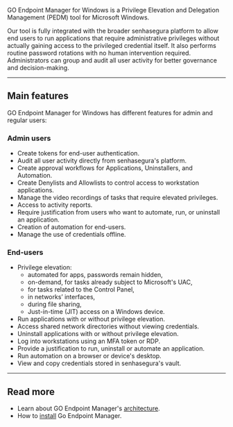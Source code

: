 GO Endpoint Manager for Windows is a Privilege Elevation and Delegation Management (PEDM) tool for Microsoft Windows.

Our tool is fully integrated with the broader senhasegura platform to allow end users to run applications that require administrative privileges without actually gaining access to the privileged credential itself. It also performs routine password rotations with no human intervention required. Administrators can group and audit all user activity for better governance and decision\-making.



---

## Main features

GO Endpoint Manager for Windows has different features for admin and regular users:

### Admin users

* Create tokens for end\-user authentication.
* Audit all user activity directly from senhasegura's platform.
* Create approval workflows for Applications, Uninstallers, and Automation.
* Create Denylists and Allowlists to control access to workstation applications.
* Manage the video recordings of tasks that require elevated privileges.
* Access to activity reports.
* Require justification from users who want to automate, run, or uninstall an application.
* Creation of automation for end\-users.
* Manage the use of credentials offline.

### End\-users

* Privilege elevation:
	+ automated for apps, passwords remain hidden,
	+ on\-demand, for tasks already subject to Microsoft's UAC,
	+ for tasks related to the Control Panel,
	+ in networks’ interfaces,
	+ during file sharing,
	+ Just\-in\-time (JIT) access on a Windows device.
* Run applications with or without privilege elevation.
* Access shared network directories without viewing credentials.
* Uninstall applications with or without privilege elevation.
* Log into workstations using an MFA token or RDP.
* Provide a justification to run, uninstall or automate an application.
* Run automation on a browser or device's desktop.
* View and copy credentials stored in senhasegura's vault.



---

## Read more

* Learn about GO Endpoint Manager's [architecture](/v3-32/docs/go-endpoint-manager-windows-architecture).
* How to [install](/docs/go-endpoint-manager-windows-install-1) Go Endpoint Manager.
